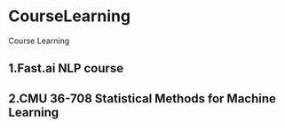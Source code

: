 # CourseLearning
Course Learning
## 1.Fast.ai NLP course

## 2.CMU 36-708 Statistical Methods for Machine Learning
